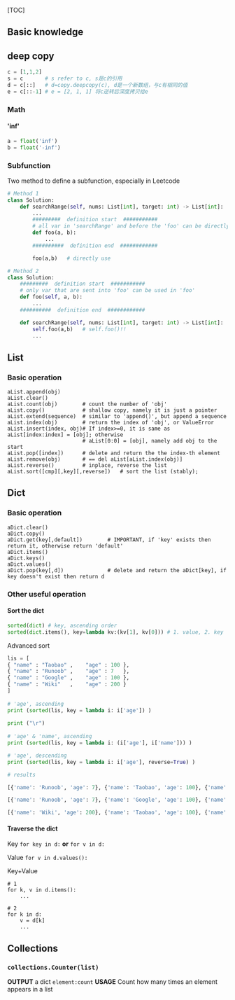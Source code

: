 [TOC]

## Basic knowledge
## deep copy
```python
c = [1,1,2]
s = c       # s refer to c, s是c的引用
d = c[::]   # d=copy.deepcopy(c), d是一个新数组，与c有相同的值
e = c[::-1] # e = [2, 1, 1] 将c逆转后深度拷贝给e
```
### Math
#### 'inf'
```python
a = float('inf')
b = float('-inf')
```
### Subfunction
Two method to define a subfunction, especially in Leetcode
```python
# Method 1
class Solution:
    def searchRange(self, nums: List[int], target: int) -> List[int]:
        ...
        #########  definition start  ########### 
        # all var in 'searchRange' and before the 'foo' can be directly used in 'foo'
        def foo(a, b):
            ...
        ##########  definition end  ############ 

        foo(a,b)   # directly use

# Method 2
class Solution:
    #########  definition start  ########### 
    # only var that are sent into 'foo' can be used in 'foo'
    def foo(self, a, b):
        ...
    ##########  definition end  ############ 

    def searchRange(self, nums: List[int], target: int) -> List[int]:
        self.foo(a,b)   # self.foo()!!
        ...
```


## List
### Basic operation
```python{.line-numbers}
aList.append(obj)
aList.clear()
aList.count(obj)        # count the number of 'obj'
aList.copy()            # shallow copy, namely it is just a pointer
aList.extend(sequence)  # similar to 'append()', but append a sequence
aList.index(obj)        # return the index of 'obj', or ValueError
aList.insert(index, obj)# If index>=0, it is same as aList[index:index] = [obj]; otherwise
                        # aList[0:0] = [obj], namely add obj to the start
aList.pop([index])      # delete and return the the index-th element
aList.remove(obj)       # == del aList[aList.index(obj)]
aList.reverse()         # inplace, reverse the list
aList.sort([cmp][,key][,reverse])   # sort the list (stably);

```
## Dict
### Basic operation
```python{.line-numbers}
aDict.clear()
aDict.copy()
aDict.get(key[,default])        # IMPORTANT, if 'key' exists then return it, otherwise return 'default'
aDict.items()
aDict.keys()
aDict.values()
aDict.pop(key[,d])              # delete and return the aDict[key], if key doesn't exist then return d
```
### Other useful operation
#### Sort the dict
```python
sorted(dict) # key, ascending order
sorted(dict.items(), key=lambda kv:(kv[1], kv[0])) # 1. value, 2. key
```
Advanced sort
```python
lis = [
{ "name" : "Taobao" ,    "age" : 100 },  
{ "name" : "Runoob" ,    "age" : 7   }, 
{ "name" : "Google" ,    "age" : 100 }, 
{ "name" : "Wiki"   ,    "age" : 200 }
] 
  
# 'age', ascending
print (sorted(lis, key = lambda i: i['age']) )
  
print ("\r") 
  
# 'age' & 'name', ascending
print (sorted(lis, key = lambda i: (i['age'], i['name'])) )

# 'age', descending
print (sorted(lis, key = lambda i: i['age'], reverse=True) )
```
```python
# results

[{'name': 'Runoob', 'age': 7}, {'name': 'Taobao', 'age': 100}, {'name': 'Google', 'age': 100}, {'name': 'Wiki', 'age': 200}]

[{'name': 'Runoob', 'age': 7}, {'name': 'Google', 'age': 100}, {'name': 'Taobao', 'age': 100}, {'name': 'Wiki', 'age': 200}]

[{'name': 'Wiki', 'age': 200}, {'name': 'Taobao', 'age': 100}, {'name': 'Google', 'age': 100}, {'name': 'Runoob', 'age': 7}]
```

#### Traverse the dict
Key
``` for key in d: ``` **or** ``` for v in d: ```

Value
``` for v in d.values(): ```

Key+Value
```python{.line-numbers}
# 1
for k, v in d.items():
    ...

# 2
for k in d:
    v = d[k]
    ...
```


## Collections
### `collections.Counter(list)` 
**OUTPUT**  a dict `element:count`
**USAGE**   Count how many times an element appears in a list
